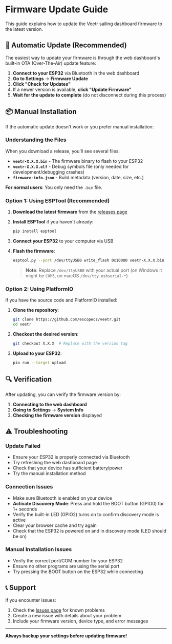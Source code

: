 # Firmware Update Guide

This guide explains how to update the Veetr sailing dashboard firmware to the latest version.

## 🔄 Automatic Update (Recommended)

The easiest way to update your firmware is through the web dashboard's built-in OTA (Over-The-Air) update feature:

1. **Connect to your ESP32** via Bluetooth in the web dashboard
2. **Go to Settings** → **Firmware Update**
3. **Click "Check for Updates"**
4. If a newer version is available, **click "Update Firmware"**
5. **Wait for the update to complete** (do not disconnect during this process)

## 📦 Manual Installation

If the automatic update doesn't work or you prefer manual installation:

### Understanding the Files

When you download a release, you'll see several files:

- **`veetr-X.X.X.bin`** - The firmware binary to flash to your ESP32
- **`veetr-X.X.X.elf`** - Debug symbols file (only needed for development/debugging crashes)
- **`firmware-info.json`** - Build metadata (version, date, size, etc.)

**For normal users**: You only need the `.bin` file.

### Option 1: Using ESPTool (Recommended)

1. **Download the latest firmware** from the [releases page](https://github.com/escopecz/veetr/releases)
2. **Install ESPTool** if you haven't already:
   ```bash
   pip install esptool
   ```
3. **Connect your ESP32** to your computer via USB
4. **Flash the firmware**:
   ```bash
   esptool.py --port /dev/ttyUSB0 write_flash 0x10000 veetr-X.X.X.bin
   ```
   
   > **Note**: Replace `/dev/ttyUSB0` with your actual port (on Windows it might be `COM3`, on macOS `/dev/tty.usbserial-*`)

### Option 2: Using PlatformIO

If you have the source code and PlatformIO installed:

1. **Clone the repository**:
   ```bash
   git clone https://github.com/escopecz/veetr.git
   cd veetr
   ```
2. **Checkout the desired version**:
   ```bash
   git checkout X.X.X  # Replace with the version tag
   ```
3. **Upload to your ESP32**:
   ```bash
   pio run --target upload
   ```

## 🔍 Verification

After updating, you can verify the firmware version by:

1. **Connecting to the web dashboard**
2. **Going to Settings** → **System Info**
3. **Checking the firmware version** displayed

## ⚠️ Troubleshooting

### Update Failed
- Ensure your ESP32 is properly connected via Bluetooth
- Try refreshing the web dashboard page
- Check that your device has sufficient battery/power
- Try the manual installation method

### Connection Issues
- Make sure Bluetooth is enabled on your device
- **Activate Discovery Mode**: Press and hold the BOOT button (GPIO0) for 1+ seconds
- Verify the built-in LED (GPIO2) turns on to confirm discovery mode is active
- Clear your browser cache and try again
- Check that the ESP32 is powered on and in discovery mode (LED should be on)

### Manual Installation Issues
- Verify the correct port/COM number for your ESP32
- Ensure no other programs are using the serial port
- Try pressing the BOOT button on the ESP32 while connecting

## 📞 Support

If you encounter issues:

1. Check the [Issues page](https://github.com/escopecz/veetr/issues) for known problems
2. Create a new issue with details about your problem
3. Include your firmware version, device type, and error messages

---

**Always backup your settings before updating firmware!**

